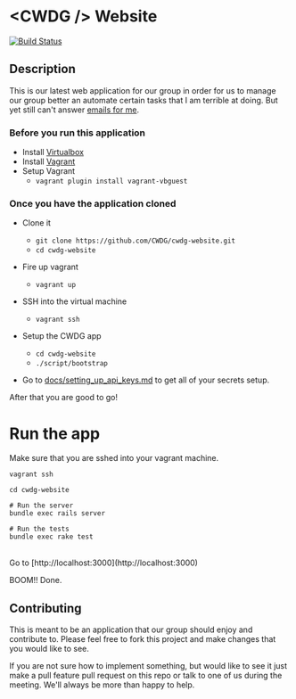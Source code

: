 # &lt;CWDG /&gt; Website

[![Build Status](https://travis-ci.org/CWDG/cwdg-website.svg)](https://travis-ci.org/CWDG/cwdg-website)

## Description

This is our latest web application for our group in
order for us to manage our group better an automate
certain tasks that I am terrible at doing.
But yet still can't answer [emails for me](mailto:cwdgosu@gmail.com).

### Before you run this application

* Install [Virtualbox](https://www.virtualbox.org/)
* Install [Vagrant](https://www.vagrantup.com/downloads.html)
* Setup Vagrant
    - `vagrant plugin install vagrant-vbguest`

### Once you have the application cloned

* Clone it
    - `git clone https://github.com/CWDG/cwdg-website.git`
    - `cd cwdg-website`
* Fire up vagrant
    - `vagrant up`
* SSH into the virtual machine
    - `vagrant ssh`
* Setup the CWDG app
    - `cd cwdg-website`
    - `./script/bootstrap`

* Go to [docs/setting_up_api_keys.md](https://github.com/CWDG/cwdg-website/blob/master/docs/setting_up_api_keys.md) to get all of your secrets setup.

After that you are good to go!

# Run the app
Make sure that you are sshed into your vagrant machine.
<br>
```
vagrant ssh

cd cwdg-website

# Run the server
bundle exec rails server

# Run the tests
bundle exec rake test
```
<br>
Go to [http://localhost:3000](http://localhost:3000)

BOOM!! Done.

## Contributing

This is meant to be an application that our group should enjoy and contribute to.
Please feel free to fork this project and make changes that you would like to see.

If you are not sure how to implement something, but would like to see it just make a pull feature pull
request on this repo or talk to one of us during the meeting. We'll always be more than happy to help.
